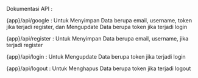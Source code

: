 Dokumentasi API :

{app}/api/google : Untuk Menyimpan Data berupa email, username, token jika terjadi register, dan Mengupdate Data berupa token jika terjadi login



{app}/api/register : Untuk Menyimpan Data berupa email, username, jika terjadi register

{app}/api/login : Untuk Mengupdate Data berupa token jika terjadi login

{app}/api/logout : Untuk Menghapus Data berupa token jika terjadi logout
